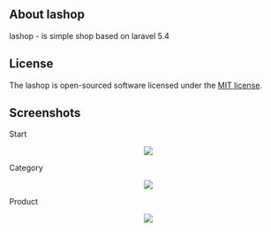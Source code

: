## About lashop

lashop - is simple shop based on laravel 5.4

## License

The lashop is open-sourced software licensed under the [MIT license](http://opensource.org/licenses/MIT).

## Screenshots

Start
<p align="center"><img src="http://i.piccy.info/i9/b255829d249a408c5cf910e362d509e8/1488824128/161044/1095761/start.jpg"></p>

Category
<p align="center"><img src="http://i.piccy.info/i9/204a8a47caf300046edb4df643a1da8d/1488824188/163118/1095761/category.jpg"></p>

Product
<p align="center"><img src="http://i.piccy.info/i9/c81d7b6bbbed08d6780638920423ce3b/1488824280/64819/1095761/product.jpg"></p>
